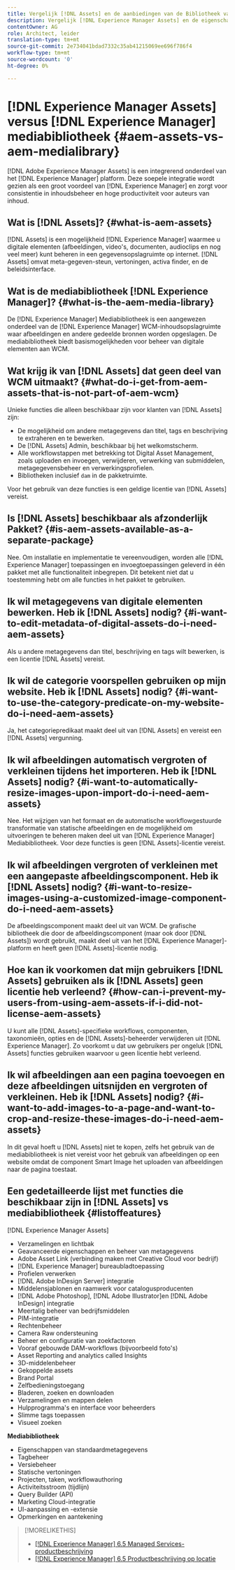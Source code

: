 ```yaml
---
title: Vergelijk [!DNL Assets] en de aanbiedingen van de Bibliotheek van Media
description: Vergelijk [!DNL Experience Manager Assets] en de eigenschappen van de Bibliotheek van Media en ken de verschillen.
contentOwner: AG
role: Architect, leider
translation-type: tm+mt
source-git-commit: 2e734041bdad7332c35ab41215069ee696f786f4
workflow-type: tm+mt
source-wordcount: '0'
ht-degree: 0%

---
```



# [!DNL Experience Manager Assets] versus  [!DNL Experience Manager] mediabibliotheek  {#aem-assets-vs-aem-medialibrary}

[!DNL Adobe Experience Manager Assets] is een integrerend onderdeel van het  [!DNL Experience Manager] platform. Deze soepele integratie wordt gezien als een groot voordeel van [!DNL Experience Manager] en zorgt voor consistentie in inhoudsbeheer en hoge productiviteit voor auteurs van inhoud.

## Wat is [!DNL Assets]? {#what-is-aem-assets}

[!DNL Assets] is een mogelijkheid  [!DNL Experience Manager] waarmee u digitale elementen (afbeeldingen, video&#39;s, documenten, audioclips en nog veel meer) kunt beheren in een gegevensopslagruimte op internet. [!DNL Assets] omvat meta-gegeven-steun, vertoningen, activa finder, en de beleidsinterface.

## Wat is de mediabibliotheek [!DNL Experience Manager]? {#what-is-the-aem-media-library}

De [!DNL Experience Manager] Mediabibliotheek is een aangewezen onderdeel van de [!DNL Experience Manager] WCM-inhoudsopslagruimte waar afbeeldingen en andere gedeelde bronnen worden opgeslagen. De mediabibliotheek biedt basismogelijkheden voor beheer van digitale elementen aan WCM.

## Wat krijg ik van [!DNL Assets] dat geen deel van WCM uitmaakt? {#what-do-i-get-from-aem-assets-that-is-not-part-of-aem-wcm}

Unieke functies die alleen beschikbaar zijn voor klanten van [!DNL Assets] zijn:

* De mogelijkheid om andere metagegevens dan titel, tags en beschrijving te extraheren en te bewerken.
* De [!DNL Assets] Admin, beschikbaar bij het welkomstscherm.
* Alle workflowstappen met betrekking tot Digital Asset Management, zoals uploaden en invoegen, verwijderen, verwerking van submiddelen, metagegevensbeheer en verwerkingsprofielen.
* Bibliotheken inclusief `dam` in de pakketruimte.

Voor het gebruik van deze functies is een geldige licentie van [!DNL Assets] vereist.

## Is [!DNL Assets] beschikbaar als afzonderlijk Pakket? {#is-aem-assets-available-as-a-separate-package}

Nee. Om installatie en implementatie te vereenvoudigen, worden alle [!DNL Experience Manager] toepassingen en invoegtoepassingen geleverd in één pakket met alle functionaliteit inbegrepen. Dit betekent niet dat u toestemming hebt om alle functies in het pakket te gebruiken.

## Ik wil metagegevens van digitale elementen bewerken. Heb ik [!DNL Assets] nodig? {#i-want-to-edit-metadata-of-digital-assets-do-i-need-aem-assets}

Als u andere metagegevens dan titel, beschrijving en tags wilt bewerken, is een licentie [!DNL Assets] vereist.

## Ik wil de categorie voorspellen gebruiken op mijn website. Heb ik [!DNL Assets] nodig? {#i-want-to-use-the-category-predicate-on-my-website-do-i-need-aem-assets}

Ja, het categoriepredikaat maakt deel uit van [!DNL Assets] en vereist een [!DNL Assets] vergunning.

## Ik wil afbeeldingen automatisch vergroten of verkleinen tijdens het importeren. Heb ik [!DNL Assets] nodig? {#i-want-to-automatically-resize-images-upon-import-do-i-need-aem-assets}

Nee. Het wijzigen van het formaat en de automatische workflowgestuurde transformatie van statische afbeeldingen en de mogelijkheid om uitvoeringen te beheren maken deel uit van [!DNL Experience Manager] Mediabibliotheek. Voor deze functies is geen [!DNL Assets]-licentie vereist.

## Ik wil afbeeldingen vergroten of verkleinen met een aangepaste afbeeldingscomponent. Heb ik [!DNL Assets] nodig? {#i-want-to-resize-images-using-a-customized-image-component-do-i-need-aem-assets}

De afbeeldingscomponent maakt deel uit van WCM. De grafische bibliotheek die door de afbeeldingscomponent (maar ook door [!DNL Assets]) wordt gebruikt, maakt deel uit van het [!DNL Experience Manager]-platform en heeft geen [!DNL Assets]-licentie nodig.

## Hoe kan ik voorkomen dat mijn gebruikers [!DNL Assets] gebruiken als ik [!DNL Assets] geen licentie heb verleend? {#how-can-i-prevent-my-users-from-using-aem-assets-if-i-did-not-license-aem-assets}

U kunt alle [!DNL Assets]-specifieke workflows, componenten, taxonomieën, opties en de [!DNL Assets]-beheerder verwijderen uit [!DNL Experience Manager]. Zo voorkomt u dat uw gebruikers per ongeluk [!DNL Assets] functies gebruiken waarvoor u geen licentie hebt verleend.

## Ik wil afbeeldingen aan een pagina toevoegen en deze afbeeldingen uitsnijden en vergroten of verkleinen. Heb ik [!DNL Assets] nodig? {#i-want-to-add-images-to-a-page-and-want-to-crop-and-resize-these-images-do-i-need-aem-assets}

In dit geval hoeft u [!DNL Assets] niet te kopen, zelfs het gebruik van de mediabibliotheek is niet vereist voor het gebruik van afbeeldingen op een website omdat de component Smart Image het uploaden van afbeeldingen naar de pagina toestaat.

## Een gedetailleerde lijst met functies die beschikbaar zijn in [!DNL Assets] vs mediabibliotheek {#listoffeatures}

[!DNL Experience Manager Assets]

* Verzamelingen en lichtbak
* Geavanceerde eigenschappen en beheer van metagegevens
* Adobe Asset Link (verbinding maken met Creative Cloud voor bedrijf)
* [!DNL Experience Manager] bureaubladtoepassing
* Profielen verwerken
* [!DNL Adobe InDesign Server] integratie
* Middelensjablonen en raamwerk voor catalogusproducenten
* [!DNL Adobe Photoshop],  [!DNL Adobe Illustrator]en  [!DNL Adobe InDesign] integratie
* Meertalig beheer van bedrijfsmiddelen
* PIM-integratie
* Rechtenbeheer
* Camera Raw ondersteuning
* Beheer en configuratie van zoekfactoren
* Vooraf gebouwde DAM-workflows (bijvoorbeeld foto&#39;s)
* Asset Reporting and analytics called Insights
* 3D-middelenbeheer
* Gekoppelde assets
* Brand Portal
* Zelfbedieningstoegang
* Bladeren, zoeken en downloaden
* Verzamelingen en mappen delen
* Hulpprogramma&#39;s en interface voor beheerders
* Slimme tags toepassen
* Visueel zoeken

**Mediabibliotheek**

* Eigenschappen van standaardmetagegevens
* Tagbeheer
* Versiebeheer
* Statische vertoningen
* Projecten, taken, workflowauthoring
* Activiteitsstroom (tijdlijn)
* Query Builder (API)
* Marketing Cloud-integratie
* UI-aanpassing en -extensie
* Opmerkingen en aantekening

>[!MORELIKETHIS]
>
>* [[!DNL Experience Manager] 6.5 Managed Services-productbeschrijving](https://helpx.adobe.com/legal/product-descriptions/adobe-experience-manager-managed-services.html)
>* [[!DNL Experience Manager] 6.5 Productbeschrijving op locatie](https://helpx.adobe.com/legal/product-descriptions/adobe-experience-manager-on-premise.html)

